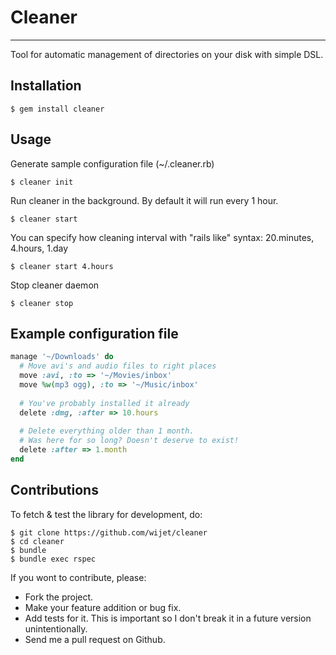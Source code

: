 # Cleaner
---

Tool for automatic management of directories on your disk with simple DSL.

## Installation

    $ gem install cleaner


## Usage

Generate sample configuration file (~/.cleaner.rb)

    $ cleaner init
	
Run cleaner in the background. By default it will run every 1 hour.

	$ cleaner start
	
You can specify how cleaning interval with "rails like" syntax: 20.minutes, 4.hours, 1.day

	$ cleaner start 4.hours
	
Stop cleaner daemon

	$ cleaner stop
	
## Example configuration file

```ruby
manage '~/Downloads' do
  # Move avi's and audio files to right places
  move :avi, :to => '~/Movies/inbox'
  move %w(mp3 ogg), :to => '~/Music/inbox'
  
  # You've probably installed it already
  delete :dmg, :after => 10.hours
  
  # Delete everything older than 1 month.
  # Was here for so long? Doesn't deserve to exist!
  delete :after => 1.month
end
```

## Contributions

To fetch & test the library for development, do:

    $ git clone https://github.com/wijet/cleaner
    $ cd cleaner
    $ bundle
    $ bundle exec rspec

If you wont to contribute, please:

  * Fork the project.
  * Make your feature addition or bug fix.
  * Add tests for it. This is important so I don't break it in a future version unintentionally.
  * Send me a pull request on Github.
